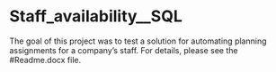 # Staff_availability__SQL

The goal of this project was to test a solution for automating planning assignments for a company’s staff. For details, please see the #Readme.docx file.
